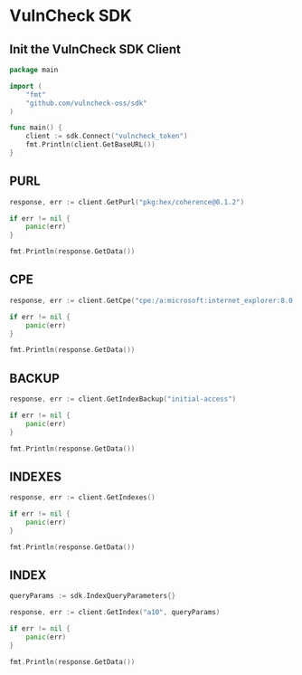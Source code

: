 # VulnCheck SDK

## Init the VulnCheck SDK Client
```go
package main

import (
	"fmt"
	"github.com/vulncheck-oss/sdk"
)

func main() {
    client := sdk.Connect("vulncheck_token")
    fmt.Println(client.GetBaseURL())
}
```

## PURL
```go
response, err := client.GetPurl("pkg:hex/coherence@0.1.2")

if err != nil {
    panic(err)
}

fmt.Println(response.GetData())
```

## CPE
```go
response, err := client.GetCpe("cpe:/a:microsoft:internet_explorer:8.0.6001:beta")

if err != nil {
    panic(err)
}

fmt.Println(response.GetData())
```

## BACKUP
```go
response, err := client.GetIndexBackup("initial-access")

if err != nil {
    panic(err)
}

fmt.Println(response.GetData())
```

## INDEXES
```go
response, err := client.GetIndexes()

if err != nil {
    panic(err)
}

fmt.Println(response.GetData())
```

## INDEX
```go
queryParams := sdk.IndexQueryParameters{}

response, err := client.GetIndex("a10", queryParams)

if err != nil {
    panic(err)
}

fmt.Println(response.GetData())
```
